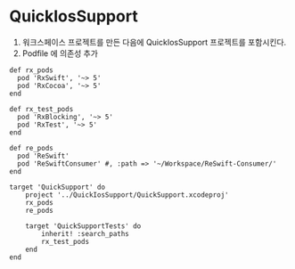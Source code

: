 # QuickIosSupport

1. 워크스페이스 프로젝트를 만든 다음에 QuickIosSupport 프로젝트를 포함시킨다. 
2. Podfile 에 의존성 추가

```
def rx_pods
  pod 'RxSwift', '~> 5'
  pod 'RxCocoa', '~> 5'
end

def rx_test_pods
  pod 'RxBlocking', '~> 5'
  pod 'RxTest', '~> 5'
end

def re_pods
  pod 'ReSwift'
  pod 'ReSwiftConsumer' #, :path => '~/Workspace/ReSwift-Consumer/'
end

target 'QuickSupport' do
	project '../QuickIosSupport/QuickSupport.xcodeproj'
	rx_pods
	re_pods

	target 'QuickSupportTests' do
		inherit! :search_paths
		rx_test_pods
	end
end	
```
